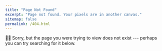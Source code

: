 ```yaml
---
title: "Page Not Found"
excerpt: "Page not found. Your pixels are in another canvas."
sitemap: false
permalink: /404.html
---
```


🤷‍♂️ Sorry, but the page you were trying to view does not exist --- perhaps you can try searching for it below.

<script>
  var GOOG_FIXURL_LANG = 'en';
  var GOOG_FIXURL_SITE = '{{ site.url }}'
</script>
<script src="https://linkhelp.clients.google.com/tbproxy/lh/wm/fixurl.js">
</script>
